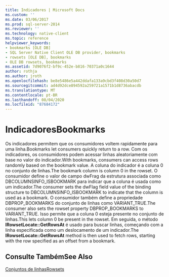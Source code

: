 ```yaml
---
title: Indicadores | Microsoft Docs
ms.custom: ''
ms.date: 03/06/2017
ms.prod: sql-server-2014
ms.reviewer: ''
ms.technology: native-client
ms.topic: reference
helpviewer_keywords:
- bookmarks [OLE DB]
- SQL Server Native Client OLE DB provider, bookmarks
- rowsets [OLE DB], bookmarks
- OLE DB rowsets, bookmarks
ms.assetid: 7d9076f2-bf9c-452e-b816-70371a0c1644
author: rothja
ms.author: jroth
ms.openlocfilehash: be8e5486e5a442ddafa133a9cbd3f408d30a50d7
ms.sourcegitcommit: ad4d92dce894592a259721a1571b1d8736abacdb
ms.translationtype: MT
ms.contentlocale: pt-BR
ms.lasthandoff: 08/04/2020
ms.locfileid: "87684172"
---
```

# <a name="bookmarks"></a><span data-ttu-id="7e7fe-102">Indicadores</span><span class="sxs-lookup"><span data-stu-id="7e7fe-102">Bookmarks</span></span>
  <span data-ttu-id="7e7fe-103">Os indicadores permitem que os consumidores voltem rapidamente para uma linha.</span><span class="sxs-lookup"><span data-stu-id="7e7fe-103">Bookmarks let consumers quickly return to a row.</span></span> <span data-ttu-id="7e7fe-104">Com os indicadores, os consumidores podem acessar linhas aleatoriamente com base no valor do indicador.</span><span class="sxs-lookup"><span data-stu-id="7e7fe-104">With bookmarks, consumers can access rows randomly based on the bookmark value.</span></span> <span data-ttu-id="7e7fe-105">A coluna do indicador é a coluna 0 no conjunto de linhas.</span><span class="sxs-lookup"><span data-stu-id="7e7fe-105">The bookmark column is column 0 in the rowset.</span></span> <span data-ttu-id="7e7fe-106">O consumidor define o valor de campo dwFrag da estrutura associada como DBCOLUMNSINFO_ISBOOKMARK para indicar que a coluna é usada como um indicador.</span><span class="sxs-lookup"><span data-stu-id="7e7fe-106">The consumer sets the dwFlag field value of the binding structure to DBCOLUMNSINFO_ISBOOKMARK to indicate that the column is used as a bookmark.</span></span> <span data-ttu-id="7e7fe-107">O consumidor também define a propriedade DBPROP_BOOKMARKS do conjunto de linhas como VARIANT_TRUE.</span><span class="sxs-lookup"><span data-stu-id="7e7fe-107">The consumer also sets the rowset property DBPROP_BOOKMARKS to VARIANT_TRUE.</span></span> <span data-ttu-id="7e7fe-108">Isso permite que a coluna 0 esteja presente no conjunto de linhas.</span><span class="sxs-lookup"><span data-stu-id="7e7fe-108">This lets column 0 be present in the rowset.</span></span> <span data-ttu-id="7e7fe-109">Em seguida, o método **IRowsetLocate::GetRowsAt** é usado para buscar linhas, começando com a linha especificada como um deslocamento de um indicador.</span><span class="sxs-lookup"><span data-stu-id="7e7fe-109">The **IRowsetLocate::GetRowsAt** method is then used to fetch rows, starting with the row specified as an offset from a bookmark.</span></span>  
  
## <a name="see-also"></a><span data-ttu-id="7e7fe-110">Consulte Também</span><span class="sxs-lookup"><span data-stu-id="7e7fe-110">See Also</span></span>  
 [<span data-ttu-id="7e7fe-111">Conjuntos de linhas</span><span class="sxs-lookup"><span data-stu-id="7e7fe-111">Rowsets</span></span>](rowsets.md)  
  
  

